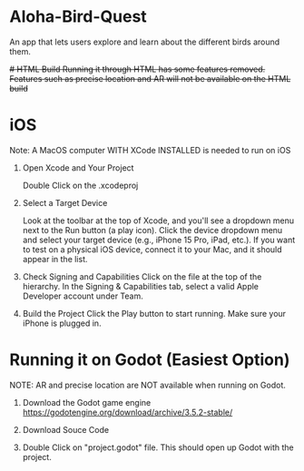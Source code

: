 # Aloha-Bird-Quest
An app that lets users explore and learn about the different birds around them.

~~# HTML Build
Running it through HTML has some features removed. Features such as precise location and AR will not be available on the HTML build~~

# iOS
Note: A MacOS computer WITH XCode INSTALLED is needed to run on iOS
1. Open Xcode and Your Project

    Double Click on the .xcodeproj

2. Select a Target Device

    Look at the toolbar at the top of Xcode, and you'll see a dropdown menu next to the Run button (a play icon).
    Click the device dropdown menu and select your target device (e.g., iPhone 15 Pro, iPad, etc.). If you want to test on a physical iOS device, connect it to your Mac, and it should appear in the list.

3. Check Signing and Capabilities
    Click on the file at the top of the hierarchy.
    In the Signing & Capabilities tab, select a valid Apple Developer account under Team.

5. Build the Project
    Click the Play button to start running. Make sure your iPhone is plugged in.
# Running it on Godot (Easiest Option)
NOTE: AR and precise location are NOT available when running on Godot. 
1. Download the Godot game engine
    https://godotengine.org/download/archive/3.5.2-stable/
2. Download Souce Code
   
3. Double Click on "project.godot" file. This should open up Godot with the project.
